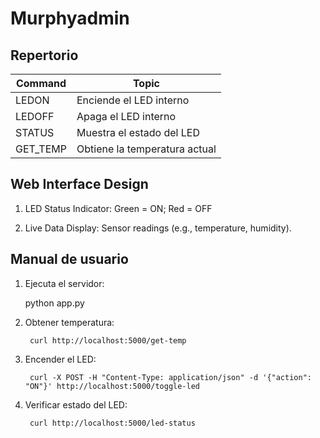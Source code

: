 # Murphyadmin

## Repertorio

| Command | Topic |
| ------- | ----- |
| LEDON | Enciende el LED interno| 
| LEDOFF | Apaga el LED interno| 
| STATUS | Muestra el estado del LED| 
| GET_TEMP | Obtiene la temperatura actual| 

## Web Interface Design

1. LED Status Indicator:
    Green = ON; Red = OFF
        
1. Live Data Display:
    Sensor readings (e.g., temperature, humidity).

## Manual de usuario

1. Ejecuta el servidor:

    python app.py

1. Obtener temperatura:
    
        curl http://localhost:5000/get-temp

1. Encender el LED:

        curl -X POST -H "Content-Type: application/json" -d '{"action": "ON"}' http://localhost:5000/toggle-led

1. Verificar estado del LED:

        curl http://localhost:5000/led-status

